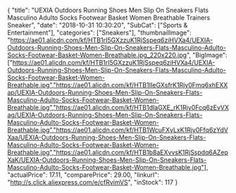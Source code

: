 {
	"title": "UEXIA Outdoors Running Shoes Men Slip On Sneakers Flats Masculino Adulto Socks Footwear Basket Women Breathable Trainers Sneaker",
	"date": "2018-10-31 10:30:20",
	"SubCat": ["Sports & Entertainment"],
	"categories": ["Sneakers"],
	"thumbnailImage": "https://ae01.alicdn.com/kf/HTB1rI5GXzzuK1RjSspeq6ziHVXa4/UEXIA-Outdoors-Running-Shoes-Men-Slip-On-Sneakers-Flats-Masculino-Adulto-Socks-Footwear-Basket-Women-Breathable.jpg_220x220.jpg",
	"BigImage": ["https://ae01.alicdn.com/kf/HTB1rI5GXzzuK1RjSspeq6ziHVXa4/UEXIA-Outdoors-Running-Shoes-Men-Slip-On-Sneakers-Flats-Masculino-Adulto-Socks-Footwear-Basket-Women-Breathable.jpg","https://ae01.alicdn.com/kf/HTB1IIeGXsfrK1Rjy0Fmq6xhEXXap/UEXIA-Outdoors-Running-Shoes-Men-Slip-On-Sneakers-Flats-Masculino-Adulto-Socks-Footwear-Basket-Women-Breathable.jpg","https://ae01.alicdn.com/kf/HTB1dIaGXE_rK1Rjy0Fcq6zEvVXag/UEXIA-Outdoors-Running-Shoes-Men-Slip-On-Sneakers-Flats-Masculino-Adulto-Socks-Footwear-Basket-Women-Breathable.jpg","https://ae01.alicdn.com/kf/HTB1WcuFXyLxK1Rjy0Ffq6zYdVXaa/UEXIA-Outdoors-Running-Shoes-Men-Slip-On-Sneakers-Flats-Masculino-Adulto-Socks-Footwear-Basket-Women-Breathable.jpg","https://ae01.alicdn.com/kf/HTB1b8aEXvvsK1RjSspdq6AZepXaK/UEXIA-Outdoors-Running-Shoes-Men-Slip-On-Sneakers-Flats-Masculino-Adulto-Socks-Footwear-Basket-Women-Breathable.jpg"],
	"actualPrice": 17.11,
	"comparePrice": 29.00,
	"linkurl": "http://s.click.aliexpress.com/e/cfRvimVS",
	"inStock": 117
}

